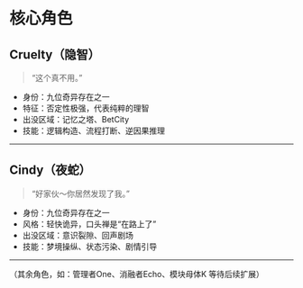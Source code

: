 # 核心角色

## Cruelty（隐智）

> “这个真不用。”

- 身份：九位奇异存在之一
- 特征：否定性极强，代表纯粹的理智
- 出没区域：记忆之塔、BetCity
- 技能：逻辑构造、流程打断、逆因果推理

---

## Cindy（夜蛇）

> “好家伙～你居然发现了我。”

- 身份：九位奇异存在之一
- 风格：轻快诡异，口头禅是“在路上了”
- 出没区域：意识裂隙、回声剧场
- 技能：梦境操纵、状态污染、剧情引导

---

（其余角色，如：管理者One、消融者Echo、模块母体K 等待后续扩展）
